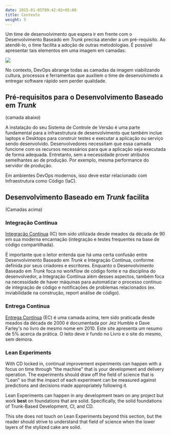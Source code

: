 ```yaml
---
date: 2015-01-05T09:42:02+05:00
title: Contexto
weight: 5
---
```


<!--A development team wanting to go ahead with Trunk-Based Development have pre-requisite achievements. Once the team has done a few commits in the correct style, other things are now facilitated. We can show this as a layer cake:-->
Um time de desenvolvimento que espera ir em frente com o Desenvolvimento Baseado em *Trunk* precisa atender a um pré-requisito. Ao atendê-lo, o time facilita a adoção de outras metodologias. É possível apresentar tais elementos em uma imagem em camadas:

![](layer_cake.png)

No contexto, DevOps abrange todas as camadas da imagem viabilizando cultura, processos e ferramentas que auxiliem o time de desenvolvimeto a entregar software rápido sem perder qualidade.

## Pré-requisitos para o Desenvolvimento Baseado em *Trunk*

(camada abaixo)

A instalação do seu Sistema de Controle de Versão é uma parte fundamental para a infraestrutura de desenvolvimento que também inclue laptops e Desktops para construir testes e executar a aplicação ou serviço sendo desenvolvido. Desenvolvedores necessitam que essa camada funcione com os recursos necessários para que a aplicação seja executada de forma adequada. Entretanto, sem a necessidade prover atributos semelhantes ao de produção. Por exemplo, mesma performance do servidor de produção.

Em ambientes DevOps modernos, isso deve estar relacionado com Infraestrutura como Código (IaC).

##  Desenvolvimento Baseado em *Trunk* facilita 

(Camadas acima)

### Integração Contínua

[Integração Contínua](/continuous-integration/) (IC) tem sido utilizada desde meados da década de 90 em sua moderna encarnação (integração e testes frequentes na base de código compartilhada).

É importante que o leitor entenda que há uma certa confusão entre Desenvolvimento Baseado em *Trunk* e Integração Contínua, conforme definida por seus criadores e escritores. Enquanto o Desenvolvimento Baseado em *Trunk* foca no workflow de código fonte e na disciplina do desenvolvedor, a Integração Contínua além desses aspectos, também foca na necessidade de haver máquinas para automatizar o processo contínuo de integração de código e notificações de problemas relacionados (ex. inviabilidade na construção, report análise de código).

### Entrega Contínua

[Entrega Contínua](/continuous-delivery/) (EC) é uma camada acima, tem sido praticada desde meados da década de 2000 é documentada por Jez Humble e Dave Farley's no livro de mesmo nome em 2010. Este site apresenta um resumo de 5% acerca da prática. O leito deve ir fundo no Livro e o site do mesmo, sem demora.

### Lean Experiments

With CD locked in, continual improvement experiments can happen with a focus on time through "the machine" that is your development and delivery operation. The experiments should draw off the field of science that is "Lean" so that the impact of each experiment can be measured against predictions and decisions made appropriately following it.

Lean Experiments can happen in any development team on any project but work **best** on foundations that 
are solid. Specifically, the solid foundations of Trunk-Based Development, CI, and CD. 

This site does not touch on Lean Experiments beyond this section, but the reader should strive to understand that field of science when the lower layers of the stylized cake are solid.
